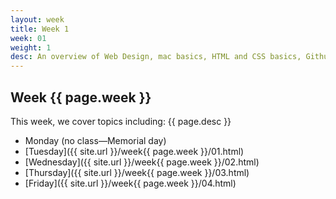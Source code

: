 ```yaml
---
layout: week
title: Week 1
week: 01
weight: 1
desc: An overview of Web Design, mac basics, HTML and CSS basics, Github and CodePen basics. By the end of the week, students should understand the structure of HTML documents, the syntax of both HTML and CSS and how they interact.
---
```


## Week {{ page.week }}
This week, we cover topics including: {{ page.desc }}

* Monday (no class—Memorial day)
* [Tuesday]({{ site.url }}/week{{ page.week }}/01.html)
* [Wednesday]({{ site.url }}/week{{ page.week }}/02.html)
* [Thursday]({{ site.url }}/week{{ page.week }}/03.html)
* [Friday]({{ site.url }}/week{{ page.week }}/04.html)


